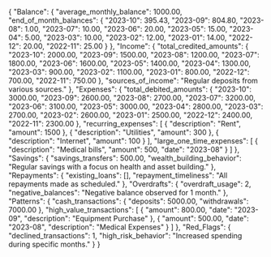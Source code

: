 {
  "Balance": {
    "average_monthly_balance": 1000.00,
    "end_of_month_balances": {
      "2023-10": 395.43,
      "2023-09": 804.80,
      "2023-08": 1.00,
      "2023-07": 10.00,
      "2023-06": 20.00,
      "2023-05": 15.00,
      "2023-04": 5.00,
      "2023-03": 10.00,
      "2023-02": 12.00,
      "2023-01": 14.00,
      "2022-12": 20.00,
      "2022-11": 25.00
    }
  },
  "Income": {
    "total_credited_amounts": {
      "2023-10": 2000.00,
      "2023-09": 1500.00,
      "2023-08": 1200.00,
      "2023-07": 1800.00,
      "2023-06": 1600.00,
      "2023-05": 1400.00,
      "2023-04": 1300.00,
      "2023-03": 900.00,
      "2023-02": 1100.00,
      "2023-01": 800.00,
      "2022-12": 700.00,
      "2022-11": 750.00
    },
    "sources_of_income": "Regular deposits from various sources."
  },
  "Expenses": {
    "total_debited_amounts": {
      "2023-10": 3000.00,
      "2023-09": 2600.00,
      "2023-08": 2700.00,
      "2023-07": 3200.00,
      "2023-06": 3100.00,
      "2023-05": 3000.00,
      "2023-04": 2800.00,
      "2023-03": 2700.00,
      "2023-02": 2600.00,
      "2023-01": 2500.00,
      "2022-12": 2400.00,
      "2022-11": 2300.00
    },
    "recurring_expenses": [
      { "description": "Rent", "amount": 1500 },
      { "description": "Utilities", "amount": 300 },
      { "description": "Internet", "amount": 100 }
    ],
    "large_one_time_expenses": [
      { "description": "Medical bills", "amount": 500, "date": "2023-08" }
    ]
  },
  "Savings": {
    "savings_transfers": 500.00,
    "wealth_building_behavior": "Regular savings with a focus on health and asset building."
  },
  "Repayments": {
    "existing_loans": [],
    "repayment_timeliness": "All repayments made as scheduled."
  },
  "Overdrafts": {
    "overdraft_usage": 2,
    "negative_balances": "Negative balance observed for 1 month."
  },
  "Patterns": {
    "cash_transactions": {
      "deposits": 5000.00,
      "withdrawals": 7000.00
    },
    "high_value_transactions": [
      { "amount": 800.00, "date": "2023-09", "description": "Equipment Purchase" },
      { "amount": 500.00, "date": "2023-08", "description": "Medical Expenses" }
    ]
  },
  "Red_Flags": {
    "declined_transactions": 1,
    "high_risk_behavior": "Increased spending during specific months."
  }
}